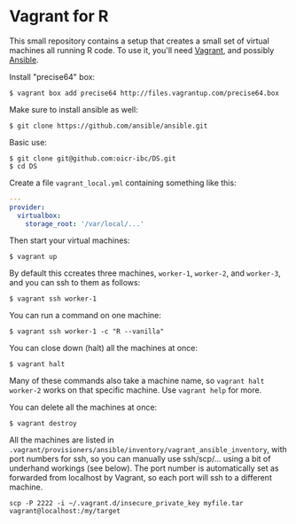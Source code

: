 Vagrant for R
=============

This small repository contains a setup that creates a small set of virtual machines
all running R code. To use it, you'll need [Vagrant](http://www.vagrantup.com/‎),
and possibly [Ansible](http://www.ansible.com).

Install "precise64" box:

```shell
$ vagrant box add precise64 http://files.vagrantup.com/precise64.box
```

Make sure to install ansible as well:

```shell
$ git clone https://github.com/ansible/ansible.git
```

Basic use:

```shell
$ git clone git@github.com:oicr-ibc/DS.git
$ cd DS
```

Create a file `vagrant_local.yml` containing something like this:

```yaml
---
provider:
  virtualbox:
    storage_root: '/var/local/...'
```

Then start your virtual machines:

```shell
$ vagrant up
```

By default this ccreates three machines, `worker-1`, `worker-2`, and `worker-3`, and
you can ssh to them as follows:

```shell
$ vagrant ssh worker-1
```

You can run a command on one machine:

```shell
$ vagrant ssh worker-1 -c "R --vanilla"
```

You can close down (halt) all the machines at once:

```shell
$ vagrant halt
```

Many of these commands also take a machine name, so `vagrant halt worker-2` works on that
specific machine. Use `vagrant help` for more.

You can delete all the machines at once:

```shell
$ vagrant destroy
```

All the machines are listed in `.vagrant/provisioners/ansible/inventory/vagrant_ansible_inventory`,
with port numbers for ssh, so you can manually use ssh/scp/... using a bit of underhand
workings (see below). The port number is automatically set as forwarded from localhost by Vagrant,
so each port will ssh to a different machine.

```shell
scp -P 2222 -i ~/.vagrant.d/insecure_private_key myfile.tar vagrant@localhost:/my/target
```
